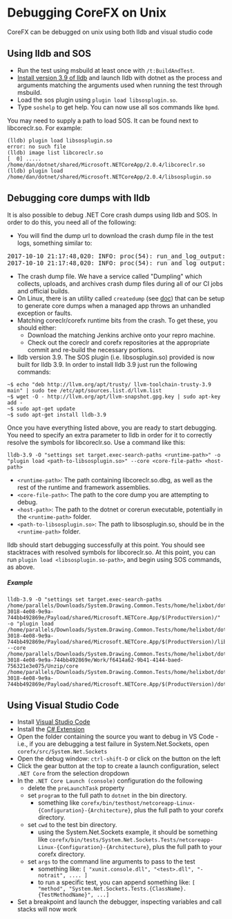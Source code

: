 Debugging CoreFX on Unix
==========================

CoreFX can be debugged on unix using both lldb and visual studio code

## Using lldb and SOS

- Run the test using msbuild at least once with `/t:BuildAndTest`.
- [Install version 3.9 of lldb](https://github.com/dotnet/coreclr/blob/master/Documentation/building/debugging-instructions.md#debugging-core-dumps-with-lldb) and launch lldb with dotnet as the process and arguments matching the arguments used when running the test through msbuild. 
- Load the sos plugin using `plugin load libsosplugin.so`.
- Type `soshelp` to get help. You can now use all sos commands like `bpmd`.

You may need to supply a path to load SOS. It can be found next to libcoreclr.so. For example:
```
(lldb) plugin load libsosplugin.so
error: no such file
(lldb) image list libcoreclr.so
[  0] ..... /home/dan/dotnet/shared/Microsoft.NETCoreApp/2.0.4/libcoreclr.so
(lldb) plugin load /home/dan/dotnet/shared/Microsoft.NETCoreApp/2.0.4/libsosplugin.so
```

## Debugging core dumps with lldb

It is also possible to debug .NET Core crash dumps using lldb and SOS. In order to do this, you need all of the following:

- You will find the dump url to download the crash dump file in the test logs, something similar to:
<pre>
2017-10-10 21:17:48,020: INFO: proc(54): run_and_log_output: Output: dumplingid:  eefcb1cc36977ccf86f457ee28a33a7b4cc24e13
2017-10-10 21:17:48,020: INFO: proc(54): run_and_log_output: Output: <b>https://dumpling.azurewebsites.net/api/dumplings/archived/eefcb1cc36977ccf86f457ee28a33a7b4cc24e13</b>
</pre>
- The crash dump file. We have a service called "Dumpling" which collects, uploads, and archives crash dump files during all of our CI jobs and official builds.
- On Linux, there is an utility called `createdump` (see [doc](https://github.com/dotnet/coreclr/blob/master/Documentation/botr/xplat-minidump-generation.md "doc")) that can be setup to generate core dumps when a managed app throws an unhandled exception or faults.
- Matching coreclr/corefx runtime bits from the crash. To get these, you should either:
  - Download the matching Jenkins archive onto your repro machine.
  - Check out the coreclr and corefx repositories at the appropriate commit and re-build the necessary portions.
- lldb version 3.9. The SOS plugin (i.e. libsosplugin.so) provided is now built for lldb 3.9. In order to install lldb 3.9 just run the following commands:
```
~$ echo "deb http://llvm.org/apt/trusty/ llvm-toolchain-trusty-3.9 main" | sudo tee /etc/apt/sources.list.d/llvm.list
~$ wget -O - http://llvm.org/apt/llvm-snapshot.gpg.key | sudo apt-key add -
~$ sudo apt-get update
~$ sudo apt-get install lldb-3.9
```

Once you have everything listed above, you are ready to start debugging. You need to specify an extra parameter to lldb in order for it to correctly resolve the symbols for libcoreclr.so. Use a command like this:

```
lldb-3.9 -O "settings set target.exec-search-paths <runtime-path>" -o "plugin load <path-to-libsosplugin.so>" --core <core-file-path> <host-path>
```

- `<runtime-path>`: The path containing libcoreclr.so.dbg, as well as the rest of the runtime and framework assemblies.
- `<core-file-path>`: The path to the core dump you are attempting to debug.
- `<host-path>`: The path to the dotnet or corerun executable, potentially in the `<runtime-path>` folder.
- `<path-to-libsosplugin.so>`: The path to libsosplugin.so, should be in the `<runtime-path>` folder.

lldb should start debugging successfully at this point. You should see stacktraces with resolved symbols for libcoreclr.so. At this point, you can run `plugin load <libsosplugin.so-path>`, and begin using SOS commands, as above.

##### Example

```
lldb-3.9 -O "settings set target.exec-search-paths /home/parallels/Downloads/System.Drawing.Common.Tests/home/helixbot/dotnetbuild/work/2a74cf82-3018-4e08-9e9a-744bb492869e/Payload/shared/Microsoft.NETCore.App/$(ProductVersion)/" -o "plugin load /home/parallels/Downloads/System.Drawing.Common.Tests/home/helixbot/dotnetbuild/work/2a74cf82-3018-4e08-9e9a-744bb492869e/Payload/shared/Microsoft.NETCore.App/$(ProductVersion)/libsosplugin.so" --core /home/parallels/Downloads/System.Drawing.Common.Tests/home/helixbot/dotnetbuild/work/2a74cf82-3018-4e08-9e9a-744bb492869e/Work/f6414a62-9b41-4144-baed-756321e3e075/Unzip/core /home/parallels/Downloads/System.Drawing.Common.Tests/home/helixbot/dotnetbuild/work/2a74cf82-3018-4e08-9e9a-744bb492869e/Payload/shared/Microsoft.NETCore.App/$(ProductVersion)/dotnet
```

## Using Visual Studio Code

- Install [Visual Studio Code](https://code.visualstudio.com/)
- Install the [C# Extension](https://marketplace.visualstudio.com/items?itemName=ms-vscode.csharp)
- Open the folder containing the source you want to debug in VS Code - i.e., if you are debugging a test failure in System.Net.Sockets, open `corefx/src/System.Net.Sockets`
- Open the debug window: `ctrl-shift-D` or click on the button on the left
- Click the gear button at the top to create a launch configuration, select `.NET Core` from the selection dropdown
- In the `.NET Core Launch (console)` configuration do the following
  - delete the `preLaunchTask` property
  - set `program` to the full path to `dotnet` in the bin directory.
    - something like `corefx/bin/testhost/netcoreapp-Linux-{Configuration}-{Architecture}`, plus the full path to your corefx directory.
  - set `cwd` to the test bin directory.
    - using the System.Net.Sockets example, it should be something like `corefx/bin/tests/System.Net.Sockets.Tests/netcoreapp-Linux-{Configuration}-{Architecture}`, plus the full path to your corefx directory.
  - set `args` to the command line arguments to pass to the test
    - something like: `[ "xunit.console.dll", "<test>.dll", "-notrait", .... ]`
    - to run a specific test, you can append something like: `[ "method", "System.Net.Sockets.Tests.{ClassName}.{TestMethodName}", ...]`
- Set a breakpoint and launch the debugger, inspecting variables and call stacks will now work
